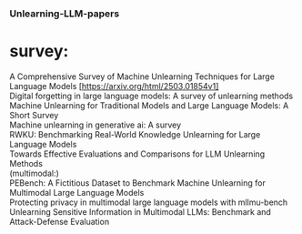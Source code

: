 ### Unlearning-LLM-papers
# survey:
A Comprehensive Survey of Machine Unlearning Techniques for Large Language Models [https://arxiv.org/html/2503.01854v1]    
Digital forgetting in large language models: A survey of unlearning methods  
Machine Unlearning for Traditional Models and Large Language Models: A Short Survey  
Machine unlearning in generative ai: A survey  
RWKU: Benchmarking Real-World Knowledge Unlearning for Large Language Models  
Towards Effective Evaluations and Comparisons for LLM Unlearning Methods  
(multimodal:)  
PEBench: A Fictitious Dataset to Benchmark Machine Unlearning for Multimodal Large Language Models  
Protecting privacy in multimodal large language models with mllmu-bench  
Unlearning Sensitive Information in Multimodal LLMs: Benchmark and Attack-Defense Evaluation  
